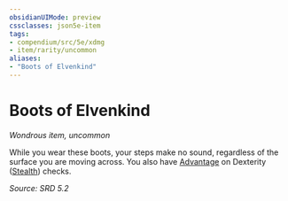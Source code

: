 ```yaml
---
obsidianUIMode: preview
cssclasses: json5e-item
tags:
- compendium/src/5e/xdmg
- item/rarity/uncommon
aliases: 
- "Boots of Elvenkind"
---
```

# Boots of Elvenkind
*Wondrous item, uncommon*  


While you wear these boots, your steps make no sound, regardless of the surface you are moving across. You also have [Advantage](rules/variant-rules/advantage-xphb.md) on Dexterity ([Stealth](rules/skills.md#Stealth)) checks.

*Source: SRD 5.2*